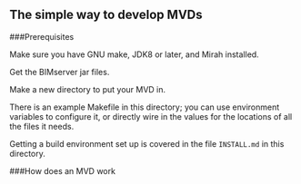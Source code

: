 The simple way to develop MVDs
------------------------------

###Prerequisites

Make sure you have GNU make, JDK8 or later, and Mirah installed.

Get the BIMserver jar files.

Make a new directory to put your MVD in.

There is an example Makefile in this directory; you can use environment variables to configure it, or directly wire in the values for the locations of all the files it needs.

Getting a build environment set up is covered in the file `INSTALL.md` in this directory.

###How does an MVD work


